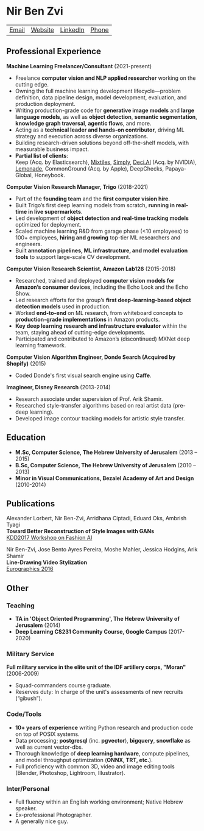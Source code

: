 # Nir Ben Zvi

<table style="width: 100%; text-align: left; border-collapse: collapse; border: none;">
  <tr>
    <td style="border: none;"><a href="mailto:me@nirbenzvi.com">Email</a></td>
    <td style="border: none;"><a href="https://www.nirbenzvi.com">Website</a></td>
    <td style="border: none;"><a href="http://linkedin.com/in/nir-ben-zvi">LinkedIn</a></td>
    <td style="border: none;"><a href="tel:0545-864-729">Phone</a></td>
  </tr>
</table>

## Professional Experience

**Machine Learning Freelancer/Consultant** (2021-present)

* Freelance **computer vision and NLP applied researcher** working on the cutting edge.  
* Owning the full machine learning development lifecycle—problem definition, data pipeline design, model development, evaluation, and production deployment.  
* Writing production-grade code for **generative image models** and **large language models**, as well as **object detection**, **semantic segmentation**, **knowledge graph traversal**, **agentic flows**, and more.  
* Acting as a **technical leader and hands-on contributor**, driving ML strategy and execution across diverse organizations.  
* Building research-driven solutions beyond off-the-shelf models, with measurable business impact.  
* **Partial list of clients**:  
  Keep (Acq. by Elasticsearch), [Mixtiles](https://mixtiles.com/), [Simply](https://hellosimply.com/), [Deci.AI](https://www.deci.ai) (Acq. by NVIDIA), [Lemonade](https://www.lemonade.com/), CommonGround (Acq. by Apple), DeepChecks, Papaya-Global, Honeybook.

**Computer Vision Research Manager, Trigo** (2018-2021)

* Part of the **founding team** and the **first computer vision hire**.  
* Built Trigo’s first deep learning models from scratch, **running in real-time in live supermarkets**.  
* Led development of **object detection and real-time tracking models** optimized for deployment.  
* Scaled machine learning R\&D from garage phase (\<10 employees) to 100+ employees, **hiring and growing** top-tier ML researchers and engineers.  
* Built **annotation pipelines, ML infrastructure, and model evaluation tools** to support large-scale CV development.

**Computer Vision Research Scientist, Amazon Lab126** (2015-2018)

* Researched, trained and deployed **computer vision models for Amazon’s consumer devices**, including the Echo Look and the Echo Show.  
* Led research efforts for the group’s **first deep-learning-based object detection models** used in production.  
* Worked **end-to-end** on ML research, from whiteboard concepts to **production-grade implementations** in Amazon products.  
* **Key deep learning research and infrastructure evaluator** within the team, staying ahead of cutting-edge developments.  
* Participated and contributed to Amazon’s (discontinued) MXNet deep learning framework.

**Computer Vision Algorithm Engineer, Donde Search (Acquired by Shopify)** (2015)

* Coded Donde's first visual search engine using **Caffe**.

**Imagineer, Disney Research** (2013-2014)

* Research associate under supervision of Prof. Arik Shamir.  
* Researched style-transfer algorithms based on real artist data (pre-deep learning).  
* Developed image contour tracking models for artistic style transfer.

## Education

* **M.Sc, Computer Science, The Hebrew University of Jerusalem** (2013 – 2015\)  
* **B.Sc, Computer Science, The Hebrew University of Jerusalem** (2010 – 2013\)  
* **Minor in Visual Communications, Bezalel Academy of Art and Design** (2010-2014)

## Publications

Alexander Lorbert, Nir Ben-Zvi, Arridhana Ciptadi, Eduard Oks, Ambrish Tyagi<br>
**Toward Better Reconstruction of Style Images with GANs**<br>
[KDD2017 Workshop on Fashion AI](https://assets.amazon.science/09/e3/53830ba14c14a1a413d3a6660fea/toward-better-reconstruction-of-style-images-with-gans.pdf)

Nir Ben-Zvi, Jose Bento Ayres Pereira, Moshe Mahler, Jessica Hodgins, Arik Shamir<br>
**Line-Drawing Video Stylization**<br>
[Eurographics 2016](https://la.disneyresearch.com/publication/line-drawing-video-stylization/)

## Other

### Teaching

* **TA in 'Object Oriented Programming', The Hebrew University of Jerusalem** (2014)  
* **Deep Learning CS231 Community Course, Google Campus** (2017-2020)

### Military Service

**Full military service in the elite unit of the IDF artillery corps, "Moran"** (2006-2009)

* Squad-commanders course graduate.  
* Reserves duty: In charge of the unit's assessments of new recruits (“gibush”).

### Code/Tools

* **10+ years of experience** writing Python research and production code on top of POSIX systems.  
* Data processing; **postgresql** (inc. **pgvector**), **bigquery**, **snowflake** as well as current vector-dbs.  
* Thorough knowledge of **deep learning hardware**, compute pipelines, and model throughput optimization (**ONNX, TRT, etc.**).  
* Full proficiency with common 3D, video and image editing tools (Blender, Photoshop, Lightroom, Illustrator).

### Inter/Personal

* Full fluency within an English working environment; Native Hebrew speaker.  
* Ex-professional Photographer.  
* A generally nice guy.